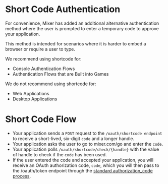 # Short Code Authentication

For convenience, Mixer has added an additional alternative authentication method where the user is prompted to enter a temporary code to approve your application.

This method is intended for scenarios where it is harder to embed a browser or require a user to type.

We recommend using shortcode for:

-   Console Authentication Flows
-   Authentication Flows that are Built into Games

We do not recommend using shortcode for:

-   Web Applications
-   Desktop Applications

# Short Code Flow

-   Your application sends a `POST` request to the `/oauth/shortcode endpoint` to receive a short-lived, six-digit `code` and a longer handle.
-   Your application asks the user to go to mixer.com/go and enter the `code`.
-   Your application polls `/oauth/shortcode/check/{handle}` with the value of handle to check if the `code` has been used.
-   If the user entered the code and accepted your application, you will receive an OAuth authorization code, `code`, which you will then pass to the /oauth/token endpoint through the [standard authorization_code process](https://tools.ietf.org/html/rfc6749#section-4.1.3).
